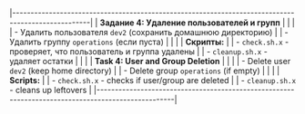 |---------------------------------------------------------------------------------------------------|
| **Задание 4: Удаление пользователей и групп**                                                    |
|                                                                                                   |
| - Удалить пользователя `dev2` (сохранить домашнюю директорию)                                    |
| - Удалить группу `operations` (если пуста)                                                       |
|                                                                                                   |
| **Скрипты:**                                                                                     |
| - `check.sh.x` - проверяет, что пользователь и группа удалены                                      |
| - `cleanup.sh.x` - удаляет остатки                                                                 |
|                                                                                                   |
| **Task 4: User and Group Deletion**                                                              |
|                                                                                                   |
| - Delete user `dev2` (keep home directory)                                                       |
| - Delete group `operations` (if empty)                                                           |
|                                                                                                   |
| **Scripts:**                                                                                     |
| - `check.sh.x` - checks if user/group are deleted                                                  |
| - `cleanup.sh.x` - cleans up leftovers                                                             |
|---------------------------------------------------------------------------------------------------|
